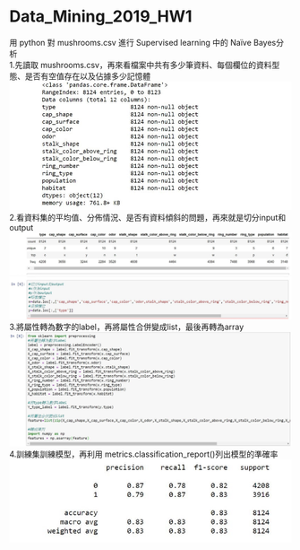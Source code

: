 # Data_Mining_2019_HW1
用 python 對 mushrooms.csv 進行 Supervised learning 中的 Naïve Bayes分析    
1.先讀取 mushrooms.csv，再來看檔案中共有多少筆資料、每個欄位的資料型態、是否有空值存在以及佔據多少記憶體  
![image](https://github.com/Alan-alan-Lin/Data_Mining_2019_HW1/blob/main/HW_1/py_1.jpg)    
2.看資料集的平均值、分佈情況、是否有資料傾斜的問題，再來就是切分input和output  
![image](https://github.com/Alan-alan-Lin/Data_Mining_2019_HW1/blob/main/HW_1/py_2.jpg)  
![image](https://github.com/Alan-alan-Lin/Data_Mining_2019_HW1/blob/main/HW_1/py_2_1.jpg)  
3.將屬性轉為數字的label，再將屬性合併變成list，最後再轉為array  
![image](https://github.com/Alan-alan-Lin/Data_Mining_2019_HW1/blob/main/HW_1/py_3.jpg)  
4.訓練集訓練模型，再利用 metrics.classification_report()列出模型的準確率  
![image](https://github.com/Alan-alan-Lin/Data_Mining_2019_HW1/blob/main/HW_1/py_4.jpg)
